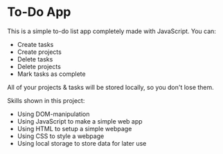 # To-Do App

This is a simple to-do list app completely made with JavaScript.
You can: 
- Create tasks
- Create projects
- Delete tasks
- Delete projects
- Mark tasks as complete

All of your projects & tasks will be stored locally, so you don't lose them.

Skills shown in this project:
- Using DOM-manipulation
- Using JavaScript to make a simple web app
- Using HTML to setup a simple webpage
- Using CSS to style a webpage
- Using local storage to store data for later use
